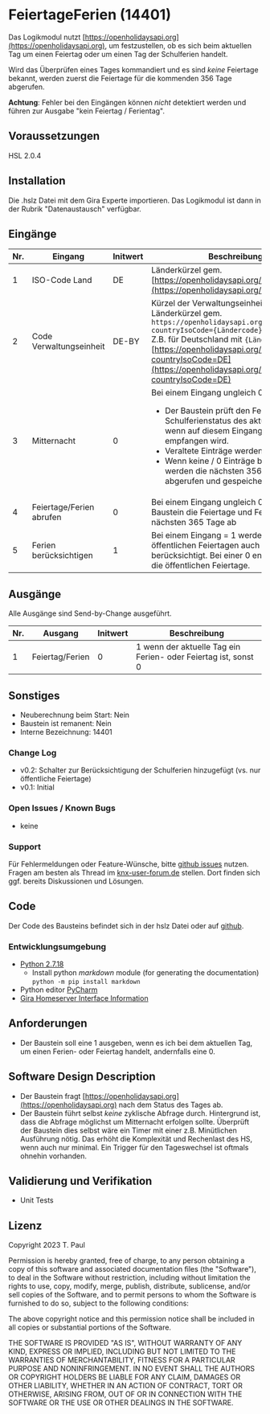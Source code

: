 # FeiertageFerien (14401)
Das Logikmodul nutzt [https://openholidaysapi.org](https://openholidaysapi.org), um festzustellen, ob es sich beim aktuellen Tag um einen Feiertag 
oder um einen Tag der Schulferien handelt.

Wird das Überprüfen eines Tages kommandiert und es sind *keine* Feiertage bekannt, werden zuerst die Feiertage für die 
kommenden 356 Tage abgerufen.  

**Achtung**: Fehler bei den Eingängen können *nicht* detektiert werden und führen zur Ausgabe "kein Feiertag / 
Ferientag". 

## Voraussetzungen
HSL 2.0.4

## Installation
Die .hslz Datei mit dem Gira Experte importieren. Das Logikmodul ist dann in der Rubrik "Datenaustausch" verfügbar.

## Eingänge

| Nr. | Eingang                  | Initwert | Beschreibung                                                                                                                                                                                                                                                                                              |
|-----|--------------------------|----------|-----------------------------------------------------------------------------------------------------------------------------------------------------------------------------------------------------------------------------------------------------------------------------------------------------------|
| 1   | ISO-Code Land            | DE       | Länderkürzel gem. [https://openholidaysapi.org/Countries](https://openholidaysapi.org/Countries)                                                                                                                                                                                                          |
| 2   | Code Verwaltungseinheit  | DE-BY    | Kürzel der Verwaltungseinheit gem. Länderkürzel gem. `https://openholidaysapi.org/Subdivisions?countryIsoCode={Ländercode}` <br>Z.B. für Deutschland mit `{Ländercode}` = DE:<br>[https://openholidaysapi.org/Subdivisions?countryIsoCode=DE](https://openholidaysapi.org/Subdivisions?countryIsoCode=DE) |
| 3   | Mitternacht              | 0        | Bei einem Eingang ungleich 0: <ul><li>Der Baustein prüft den Feiertags- / Schulferienstatus des aktuellen Tages, wenn auf diesem Eingang eine 1 empfangen wird.</li><li>Veraltete Einträge werden gelöscht.</li><li>Wenn keine / 0 Einträge bekannt sind, werden die nächsten 356 Tage abgerufen und gespeichert.</li></ul>             |
| 4   | Feiertage/Ferien abrufen | 0        | Bei einem Eingang ungleich 0 ruft der Baustein die Feiertage und Ferien für die nächsten 365 Tage ab                                                                                                                                                                                                                                   |
| 5   | Ferien berücksichtigen   | 1        | Bei einem Eingang = 1 werden neben den öffentlichen Feiertagen auch die Schulferien berücksichtigt. Bei einer 0 entsprechend nur die öffentlichen Feiertage.                                                                                                                                             |

## Ausgänge
Alle Ausgänge sind Send-by-Change ausgeführt.

| Nr. | Ausgang         | Initwert | Beschreibung                                                   |
|-----|-----------------|----------|----------------------------------------------------------------|
| 1   | Feiertag/Ferien | 0        | 1 wenn der aktuelle Tag ein Ferien- oder Feiertag ist, sonst 0 |


## Sonstiges

- Neuberechnung beim Start: Nein
- Baustein ist remanent: Nein
- Interne Bezeichnung: 14401

### Change Log

- v0.2: Schalter zur Berücksichtigung der Schulferien hinzugefügt (vs. nur öffentliche Feiertage)
- v0.1: Initial

### Open Issues / Known Bugs

- keine

### Support

Für Fehlermeldungen oder Feature-Wünsche, bitte [github issues](https://github.com/En3rGy/14401_FeiertageFerien/issues) nutzen.
Fragen am besten als Thread im [knx-user-forum.de](https://knx-user-forum.de) stellen. Dort finden sich ggf. bereits Diskussionen und Lösungen.

## Code

Der Code des Bausteins befindet sich in der hslz Datei oder auf [github](https://github.com/En3rGy/14401_FeiertageFerien).

### Entwicklungsumgebung

- [Python 2.7.18](https://www.python.org/download/releases/2.7/)
    - Install python *markdown* module (for generating the documentation) `python -m pip install markdown`
- Python editor [PyCharm](https://www.jetbrains.com/pycharm/)
- [Gira Homeserver Interface Information](http://www.hs-help.net/hshelp/gira/other_documentation/Schnittstelleninformationen.zip)

## Anforderungen

- Der Baustein soll eine 1 ausgeben, wenn es ich bei dem aktuellen Tag, um einen Ferien- oder Feiertag handelt, andernfalls eine 0. 

## Software Design Description

* Der Baustein fragt [https://openholidaysapi.org](https://openholidaysapi.org) nach dem Status des Tages ab.
* Der Baustein führt selbst *keine* zyklische Abfrage durch. Hintergrund ist, dass die Abfrage möglichst um Mitternacht 
erfolgen sollte. Überprüft der Baustein dies selbst wäre ein Timer mit einer z.B. Minütlichen Ausführung nötig. Das 
erhöht die Komplexität und Rechenlast des HS, wenn auch nur minimal. Ein Trigger für den Tageswechsel ist oftmals 
ohnehin vorhanden.  

## Validierung und Verifikation

- Unit Tests

## Lizenz

Copyright 2023 T. Paul

Permission is hereby granted, free of charge, to any person obtaining a copy of this software and associated documentation files (the "Software"), to deal in the Software without restriction, including without limitation the rights to use, copy, modify, merge, publish, distribute, sublicense, and/or sell copies of the Software, and to permit persons to whom the Software is furnished to do so, subject to the following conditions:

The above copyright notice and this permission notice shall be included in all copies or substantial portions of the Software.

THE SOFTWARE IS PROVIDED "AS IS", WITHOUT WARRANTY OF ANY KIND, EXPRESS OR IMPLIED, INCLUDING BUT NOT LIMITED TO THE WARRANTIES OF MERCHANTABILITY, FITNESS FOR A PARTICULAR PURPOSE AND NONINFRINGEMENT. IN NO EVENT SHALL THE AUTHORS OR COPYRIGHT HOLDERS BE LIABLE FOR ANY CLAIM, DAMAGES OR OTHER LIABILITY, WHETHER IN AN ACTION OF CONTRACT, TORT OR OTHERWISE, ARISING FROM, OUT OF OR IN CONNECTION WITH THE SOFTWARE OR THE USE OR OTHER DEALINGS IN THE SOFTWARE.
